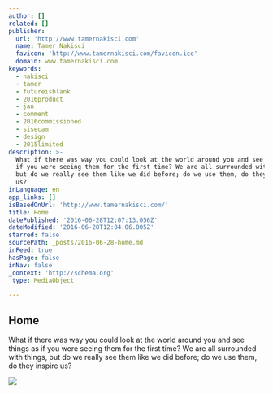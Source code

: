 ```yaml
---
author: []
related: []
publisher:
  url: 'http://www.tamernakisci.com'
  name: Tamer Nakisci
  favicon: 'http://www.tamernakisci.com/favicon.ico'
  domain: www.tamernakisci.com
keywords:
  - nakisci
  - tamer
  - futureisblank
  - 2016product
  - jan
  - comment
  - 2016commissioned
  - sisecam
  - design
  - 2015limited
description: >-
  What if there was way you could look at the world around you and see things as
  if you were seeing them for the first time? We are all surrounded with things,
  but do we really see them like we did before; do we use them, do they inspire
  us?
inLanguage: en
app_links: []
isBasedOnUrl: 'http://www.tamernakisci.com/'
title: Home
datePublished: '2016-06-28T12:07:13.056Z'
dateModified: '2016-06-28T12:04:06.005Z'
starred: false
sourcePath: _posts/2016-06-28-home.md
inFeed: true
hasPage: false
inNav: false
_context: 'http://schema.org'
_type: MediaObject

---
```

<article style=""><h1>Home</h1><p>What if there was way you could look at the world around you and see things as if you were seeing them for the first time? We are all surrounded with things, but do we really see them like we did before; do we use them, do they inspire us?</p><img src="http://static1.squarespace.com/static/568b07baa976afe46096b478/5706ade1f85082f14b59ef5c/5706ade201dbae9366c5776e/1460055542132/DSC08403.jpg" /></article>